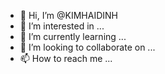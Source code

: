 - 👋 Hi, I’m @KIMHAIDINH
- 👀 I’m interested in ...
- 🌱 I’m currently learning ...
- 💞️ I’m looking to collaborate on ...
- 📫 How to reach me ...

<!---
KIMHAIDINH/KIMHAIDINH is a ✨ special ✨ repository because its `README.md` (this file) appears on your GitHub profile.
You can click the Preview link to take a look at your changes.
--->
